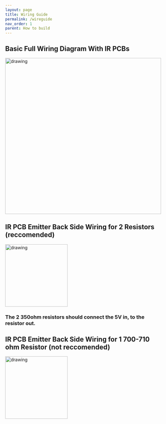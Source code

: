 ```yaml
---
layout: page
title: Wiring Guide
permalink: /wireguide
nav_order: 1
parent: How to build
---
```




## Basic Full Wiring Diagram With IR PCBs



<img src="https://imgur.com/2E8vY4W.png" alt="drawing" width="500"/>



## IR PCB Emitter Back Side Wiring for 2 Resistors (reccomended)




<img src="https://imgur.com/r9lRHH9.png" alt="drawing" width="200"/>

###  The 2 350ohm resistors should connect the 5V in, to the resistor out.
 


## IR PCB Emitter Back Side Wiring for 1 700-710 ohm Resistor (not reccomended)


<img src="https://imgur.com/va3tZOh.png" alt="drawing" width="200"/>

